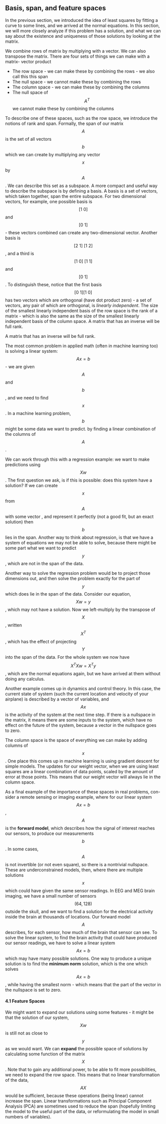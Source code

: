 ## Basis, span, and feature spaces

In the previous section, we introduced the idea of least squares by fitting a curve to some lines, and we arrived at the normal equations. In this section, we will more closely analyze if this problem has a solution, and what we can say about the existence and uniqueness of those solutions by looking at the matrix.

We combine rows of matrix by multiplying with a vector. We can also transpose the matrix. There are four sets of things we can make with a matrix- vector product
* The row space - we can make these by combining the rows - we also call this this span
* The null space - we cannot make these by combining the rows
* The column space - we can make these by combining the columns
* The null space of $$A^T$$ we cannot make these by combining the columns


To describe one of these spaces, such as the row space, we introduce the notions of rank and span. Formally, the span of our matrix $$A$$ is the set of all vectors $$b$$ which we can create by multiplying any vector $$x$$ by $$A$$. We can describe this set as a subspace. A more compact and useful way to describe the subspace is by defining a basis. A basis is a set of vectors, which taken together, span the entire subspace. For two dimensional vectors, for example, one possible basis is $$[1 \ 0]$$ and $$[0 \ 1]$$ - these vectors combined can create any two-dimensional vector. Another basis is $$[2 \ 1] \ [1 \ 2]$$, and a third is $$[1 \ 0] \ [1 \ 1]$$ and $$[0 \ 1]$$. To distinguish these, notice that the first basis $$[0 \ 1][1 \ 0]$$ has two vectors which are orthogonal (have dot product zero) - a set of vectors, any pair of which are orthogonal, is _linearly independent_. The size of the smallest linearly independent basis of the row space is the rank of a matrix - which is also the same as the size of the smallest linearly independent basis of the column space. A matrix that has an inverse will be full rank.


A matrix that has an inverse will be full rank.


The most common problem in applied math (often in machine learning too) is solving a linear system: $$Ax = b$$ - we are given $$A$$ and $$b$$, and we need to find $$x$$. In a machine learning problem, $$b$$ might be some data we want to predict. by finding a linear combination of the columns of $$A$$.


We can work through this with a regression example: we want to make predictions using $$Xw$$. The first question we ask, is if this is possible: does this system have a solution? If we can create $$x$$ from $$A$$ with some vector , and represent it perfectly (not a good fit, but an exact solution) then $$b$$ lies in the span.Another way to think about regression, is that we have a system of equations we may not be able to solve, because there might be some part what we want to predict $$y$$, which are not in the span of the data. 


Another way to solve the regression problem would be to project those dimensions out, and then solve the problem exactly for the part of $$y$$ which does lie in the span of the data. Consider our equation, $$Xw = y$$, which may not have a solution. Now we left-multiply by the transpose of $$X$$, written $$X^T$$ , which has the effect of projecting $$Y$$ into the span of the data. For the whole system we now have $$X^T Xw = X^T y$$, which are the normal equations again, but we have arrived at them without doing any calculus. 


Another example comes up in dynamics and control theory. In this case, the current state of system (such the current location and velocity of your airplane) is described by a vector of variables, and $$Ax$$ is the activity of the system at the next time step. If there is a nullspace in the matrix, it means there are some inputs to the system, which have no effect on the future of the system, because a vector in the nullspace goes to zero.

The column space is the space of everything we can make by adding columns of $$x$$. One place this comes up in machine learning is using gradient descent for simple models. The updates for our weight vector, when we are using least squares are a linear combination of data points, scaled by the amount of error at those points. This means that our weight vector will always lie in the column space. 

As a final example of the importance of these spaces in real problems, con- sider a remote sensing or imaging example, where for our linear system $$Ax = b$$, $$A$$ is the **forward model**, which describes how the signal of interest reaches our sensors, to produce our measurements $$b$$. In some cases, $$A$$ is not invertible (or not even square), so there is a nontrivial nullspace. These are underconstrained models, then, where there are multiple solutions $$x$$ which could have given the same sensor readings. In EEG and MEG brain imaging, we have a small number of sensors $$(64, 128)$$ outside the skull, and we want to find a solution for the electrical activity inside the brain at thousands of locations. Our forward model $$A$$ describes, for each sensor, how much of the brain that sensor can see. To solve the linear system, to find the brain activity that could have produced our sensor readings, we have to solve a linear system $$Ax = b$$ which may have many possible solutions. One way to produce a unique solution is to find the **minimum norm** solution, which is the one which solves $$Ax = b$$, while having the smallest norm - which means that the part of the vector in the nullspace is set to zero.


#### 4.1 Feature Spaces

We might want to expand our solutions using some features - it might be that the solution of our system, $$Xw$$ is still not as close to $$y$$ as we would want. We can **expand** the possible space of solutions by calculating some function of the matrix $$X$$. Note that to gain any additional power, to be able to fit more possibilities, we need to expand the row space. This means that no linear transformation of the data, $$AX$$ would be sufficient, because these operations (being linear) cannot increase the span. Linear transformations such as Principal Component Analysis (PCA) are sometimes used to reduce the span (hopefully limiting the model to the useful part of the data, or reformulating the model in small numbers of variables).